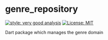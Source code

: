 # genre_repository

[![style: very good analysis][very_good_analysis_badge]][very_good_analysis_link]
[![License: MIT][license_badge]][license_link]

Dart package which manages the genre domain

[license_badge]: https://img.shields.io/badge/license-MIT-blue.svg
[license_link]: https://opensource.org/licenses/MIT
[very_good_analysis_badge]: https://img.shields.io/badge/style-very_good_analysis-B22C89.svg
[very_good_analysis_link]: https://pub.dev/packages/very_good_analysis